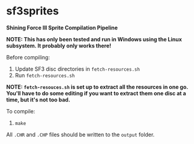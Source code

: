 # sf3sprites

**Shining Force III Sprite Compilation Pipeline**

**NOTE: This has only been tested and run in Windows using the Linux subsystem. It probably only works there!**

Before compiling:

1. Update SF3 disc directories in `fetch-resources.sh` 
2. Run `fetch-resources.sh`

**NOTE: `fetch-resouces.sh` is set up to extract all the resources in one go. You'll have to do some editing if you want to extract them one disc at a time, but it's not too bad.**

To compile:

1. `make`

All `.CHR` and `.CHP` files should be written to the `output` folder.
